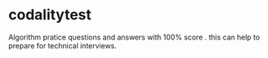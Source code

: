 # codalitytest
Algorithm pratice questions and answers with 100% score . this can help to prepare for technical interviews.
